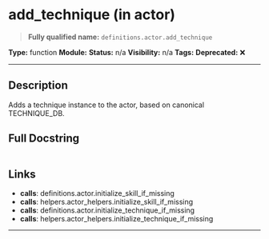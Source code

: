 # add_technique (in actor)
> **Fully qualified name:** `definitions.actor.add_technique`

**Type:** function
**Module:** 
**Status:** n/a
**Visibility:** n/a
**Tags:** 
**Deprecated:** ❌

---

## Description
Adds a technique instance to the actor, based on canonical TECHNIQUE_DB.

## Full Docstring
```

```

## Links
- **calls**: definitions.actor.initialize_skill_if_missing
- **calls**: helpers.actor_helpers.initialize_skill_if_missing
- **calls**: definitions.actor.initialize_technique_if_missing
- **calls**: helpers.actor_helpers.initialize_technique_if_missing


---
